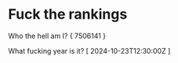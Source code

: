# Fuck the rankings

Who the hell am I?
{ 7506141 }

What fucking year is it?
[ 2024-10-23T12:30:00Z ]
